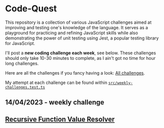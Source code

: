 # Code-Quest

This repository is a collection of various JavaScript challenges aimed at improving and testing one's knowledge of the language.
It serves as a playground for practicing and refining JavaScript skills while also demonstrating the power of unit testing using
Jest, a popular testing library for JavaScript.

I'll post a **new coding challenge each week**, see below. These challenges should only take 10-30 minutes to complete, as I ain't got no time
for hour long challenges.

Here are all the challenges if you fancy having a look: [All challenges](.challenges/Challenges.md).

My attempt at each challenge can be found within [`src/weekly-challenges.test.ts`](src/weekly-challenges.test.ts)


## 14/04/2023 - weekly challenge
## [Recursive Function Value Resolver](.challenges/recursive-function-value-resolver.md)
